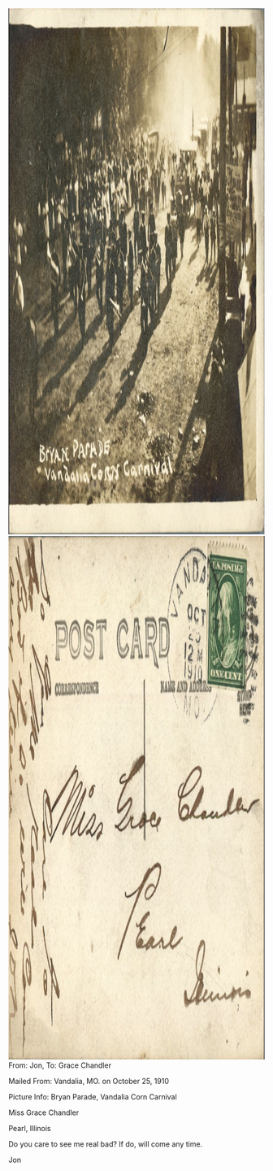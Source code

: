 <html><body><img class="alignnone size-full wp-image-1153" src="/wp-content/uploads/2014/06/postcard-2014-20140605_12185760_0502.jpg" alt="postcard-2014-20140605_12185760_0502" width="1511" height="1035"> <img class="alignnone size-full wp-image-1154" src="/wp-content/uploads/2014/06/postcard-2014-20140605_12190544_0503.jpg" alt="postcard-2014-20140605_12190544_0503" width="1530" height="1030">From: Jon, To: Grace Chandler

Mailed From: Vandalia, MO. on October 25, 1910

Picture Info: Bryan Parade, Vandalia Corn Carnival



Miss Grace Chandler

Pearl, Illinois



Do you care to see me real bad? If do, will come any time.

Jon</body></html>